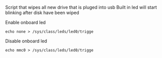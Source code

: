 Script that wipes all new drive that is pluged into usb
Built in led will start blinking after disk have been wiped

Enable onboard led
```
echo none > /sys/class/leds/led0/trigge
```
Disable onboard led
```
echo mmc0 > /sys/class/leds/led0/trigge
```